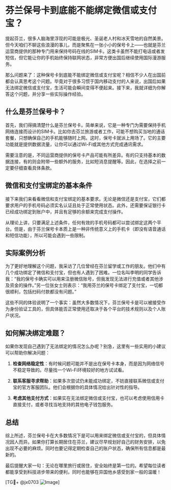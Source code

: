 # 芬兰保号卡到底能不能绑定微信或支付宝？

提起芬兰，很多人脑海里浮现的可能是极光、圣诞老人村和冰天雪地的自然美景。但今天咱们不聊这些浪漫的事儿，而是聚焦在一张小小的保号卡上——也就是芬兰运营商提供的那种专门用来保持号码在线的SIM卡。这类卡虽然不能打电话或者发短信，但它能让你的手机始终保持联网状态，非常方便出国后继续使用国际漫游服务。

那么问题来了：这种保号卡到底能不能绑定微信或支付宝呢？相信不少人在出国前都会认真思考这个问题。毕竟对于很多习惯于国内移动支付的人来说，出国后如果无法绑定微信或支付宝，生活可能会瞬间变得不便起来。接下来，我就详细为你解答这个问题，并分享一些实际操作经验。

## 什么是芬兰保号卡？

首先，我们得搞清楚什么是芬兰保号卡。简单来说，它是一种专门为需要保持手机网络连接而设计的SIM卡。比如你去芬兰旅游或者工作，可能不想购买当地的通话套餐，只想确保自己的手机能够随时上网。这时，保号卡就派上用场了。它的主要功能就是提供数据流量，让你可以通过Wi-Fi或其他方式完成通讯需求。

需要注意的是，不同运营商提供的保号卡产品可能有所差异。有的只支持基本的数据连接，有的则会附带一些额外的服务，比如短消息提醒等。因此，在选择之前一定要仔细查看具体条款。

## 微信和支付宝绑定的基本条件

接下来我们来看看微信和支付宝绑定的基本要求。无论是微信还是支付宝，它们都要求用户的手机号码必须实名认证且处于正常使用状态。此外，还需要保证银行卡已经成功绑定到账户中，并且有足够的余额来完成支付操作。

从理论上讲，只要满足上述条件，任何有效的手机号码都可以尝试绑定这两个平台。但是，由于芬兰保号卡本质上是一种非传统意义上的手机卡（即没有语音通话和短信功能），所以可能会遇到一些限制。

## 实际案例分析

为了更好地理解这个问题，我采访了几位曾经在芬兰留学或工作的朋友。他们中有几个成功绑定了微信和支付宝，但也有人遇到了困难。一位名叫李明的同学告诉我：“我的保号卡确实可以用来注册微信账号，但我发现无法进行充值或者其他涉及资金的操作。”另一位张女士则表示：“我用芬兰的保号卡绑定了支付宝，一切都很顺利，包括扫码付款都没有问题。”

这些不同的体验说明了一个事实：虽然大多数情况下，芬兰保号卡是可以被接受作为身份验证工具的，但具体能否正常使用还取决于各个平台的技术规则以及个人账户状况。

## 如何解决绑定难题？

如果你发现自己遇到了无法绑定的情况怎么办呢？别急，这里有一些实用的小建议可以帮助你解决问题：

1. **检查网络稳定性**：有时候问题可能并不是出在保号卡本身，而是因为网络信号不稳定导致的。尽量找一个Wi-Fi环境较好的地方试试看。
   
2. **联系客服寻求帮助**：如果多次尝试仍未能成功绑定，不妨直接联系微信或支付宝的官方客服团队。他们会根据你的具体情况给出针对性的指导。
   
3. **考虑其他支付方式**：如果实在无法绑定微信或支付宝，也可以考虑使用信用卡直接支付，或者寻找当地支持的其他电子钱包服务。

## 总结

综上所述，芬兰保号卡在大多数情况下是可以用来绑定微信或支付宝的，但具体情况因人而异。如果你打算长期居住在芬兰，建议尽早规划好自己的财务安排，以免出现不必要的麻烦。同时也要记得定期检查自己的账户状态，确保所有信息都是最新的。

最后提醒大家一句：无论在哪里旅行或居住，安全始终是第一位的。希望每位读者都能享受到科技进步带来的便利，同时也能够在异国他乡感受到家一般的温暖！

[TG💪+ @jx0703 ![Image](https://github.com/user-attachments/assets/dbca1d08-cadb-493c-b0ec-ad6f7a83f270)]